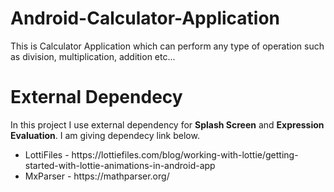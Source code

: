 # Android-Calculator-Application
This is Calculator Application which can perform any type of operation such as division, multiplication, addition etc...
# External Dependecy
In this project I use external dependency for <html><strong>Splash Screen</strong> and <strong>Expression Evaluation</strong>. I am giving dependecy link below.
<ul>
  <li>LottiFiles - https://lottiefiles.com/blog/working-with-lottie/getting-started-with-lottie-animations-in-android-app</li>
  <li>MxParser - https://mathparser.org/</li>
</ul>
</html>
